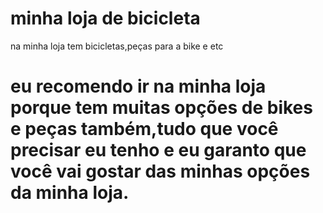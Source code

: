 # minha loja de bicicleta 
na minha loja tem bicicletas,peças para a bike e etc
# eu recomendo ir na minha loja porque tem muitas opções de bikes e peças também,tudo que você precisar eu tenho e eu garanto que você vai gostar das minhas opções da minha loja.
